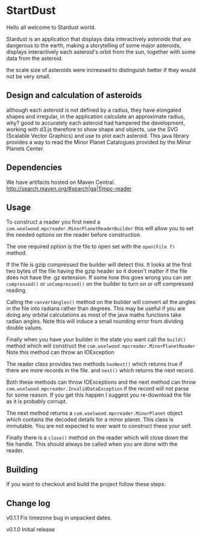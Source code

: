 # StartDust #

Hello all welcome to Stardust world.

Stardust is an application that displays data interactively asteroids that are dangerous to the earth, making a storytelling of some major asteroids, displays interactively each asteroid's orbit from the sun, together with some data from the asteroid.

the scale size of asteroids were increased to distinguish better if they would not be very small.

## Design and calculation of asteroids ##


although each asteroid is not defined by a radius, they have elongated shapes and irregular, in the application calculate an approximate radius, why? good to accurately each asteroid had hampered the development, working with d3.js therefore to show shape and objects, use the SVG (Scalable Vector Graphics) and use <circle /> to plot each asteroid.
This java library provides a way to read the Minor Planet Catalogues provided by the Minor Planets Center.


## Dependencies ##

We have artifacts hosted on Maven Central. http://search.maven.org/#search|ga|1|mpc-reader 


## Usage ##

To construct a reader you first need a ```com.wselwood.mpcreader.MinorPlanetReaderBuilder``` this will allow you to set the needed options on the reader before construction.

The one required option is the file to open set with the ```open(File f)``` method.

If the file is gzip compressed the builder will detect this. It looks at the first two bytes of the file having the gzip header so it doesn't matter if the file does not have the .gz extension. If some how this goes wrong you can set ```compressed()``` or ```unCompressed()``` on the builder to turn on or off compressed reading.

Calling the ```convertAngles()``` method on the builder will convert all the angles in the file into radians rather than degrees. This may be useful if you are doing any orbital calculations as most of the java maths functions take radian angles. Note this will induce a small rounding error from dividing double values.

Finally when you have your builder in the state you want call the ```build()``` method which will construct the ```com.wselwood.mpcreader.MinorPlanetReader``` Note this method can throw an IOException

The reader class provides two methods ```hasNext()``` which returns true if there are more records in the file. and ```next()``` which returns the next record.

Both these methods can throw IOExceptions and the next method can throw ```com.wselwood.mpcreader.InvalidDataException``` if the record will not parse for some reason. If you get this happen I suggest you re-download the file as it is probably corrupt.

The next method returns a ```com.wselwood.mpcreader.MinorPlanet``` object which contains the decoded details for a minor planet. This class is immutable. You are not expected to ever want to construct these your self.

Finally there is a ```close()``` method on the reader which will close down the file handle. This should always be called when you are done with the reader.


## Building ##

If you want to checkout and build the project follow these steps:

## Change log ##

v0.1.1 Fix timezone bug in unpacked dates.

v0.1.0 Initial release